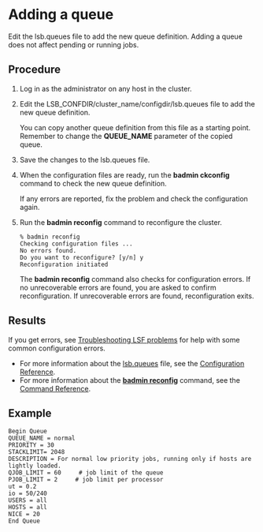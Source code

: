 # Adding a queue

Edit the lsb.queues file to add the new queue definition. Adding a queue does not affect pending or running jobs.

## Procedure

1. Log in as the administrator on any host in the cluster.

2. Edit the LSB_CONFDIR/cluster_name/configdir/lsb.queues file to add the new queue definition.

   You can copy another queue definition from this file as a starting point. Remember to change the **QUEUE_NAME** parameter of the copied queue.

3. Save the changes to the lsb.queues file.

4. When the configuration files are ready, run the **badmin ckconfig** command to check the new queue definition.

   If any errors are reported, fix the problem and check the configuration again.

5. Run the **badmin reconfig** command to reconfigure the cluster.

   ```
   % badmin reconfig
   Checking configuration files ...
   No errors found.
   Do you want to reconfigure? [y/n] y
   Reconfiguration initiated
   ```

   The **badmin reconfig** command also checks for configuration errors. If no unrecoverable errors are found, you are asked to confirm reconfiguration. If unrecoverable errors are found, reconfiguration exits.

## Results

If you get errors, see [Troubleshooting LSF problems](https://www.ibm.com/support/knowledgecenter/SSWRJV_10.1.0/lsf_admin/chap_troubleshooting_lsf.html?view=kc#v3523448) for help with some common configuration errors.

- For more information about the [lsb.queues](https://www.ibm.com/support/knowledgecenter/SSWRJV_10.1.0/lsf_config_ref/lsb.queues.5.html?view=kc) file, see the [Configuration Reference](https://www.ibm.com/support/knowledgecenter/SSWRJV_10.1.0/lsf_welcome/lsf_kc_config_ref.html?view=kc).
- For more information about the [**badmin reconfig**](https://www.ibm.com/support/knowledgecenter/SSWRJV_10.1.0/lsf_command_ref/badmin.8.html?view=kc) command, see the [Command Reference](https://www.ibm.com/support/knowledgecenter/SSWRJV_10.1.0/lsf_welcome/lsf_kc_cmd_ref.html?view=kc).

## Example

```
Begin Queue 
QUEUE_NAME = normal 
PRIORITY = 30 
STACKLIMIT= 2048 
DESCRIPTION = For normal low priority jobs, running only if hosts are lightly loaded. 
QJOB_LIMIT = 60     # job limit of the queue 
PJOB_LIMIT = 2     # job limit per processor 
ut = 0.2 
io = 50/240 
USERS = all 
HOSTS = all  
NICE = 20 
End Queue
```